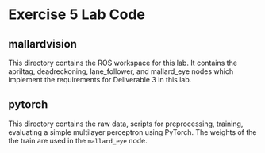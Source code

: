 # Exercise 5 Lab Code

## mallardvision

This directory contains the ROS workspace for this lab. It contains the
apriltag, deadreckoning, lane_follower, and mallard_eye nodes which implement
the requirements for Deliverable 3 in this lab.

## pytorch

This directory contains the raw data, scripts for preprocessing, training,
evaluating a simple multilayer perceptron using PyTorch. The weights of the
the train are used in the `mallard_eye` node.
